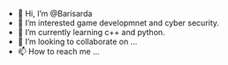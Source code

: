 - 👋 Hi, I’m @Barisarda
- 👀 I’m interested game developmnet and cyber security. 
- 🌱 I’m currently learning c++ and python.
- 💞️ I’m looking to collaborate on ...
- 📫 How to reach me ...

<!---
Barisarda/Barisarda is a ✨ special ✨ repository because its `README.md` (this file) appears on your GitHub profile.
You can click the Preview link to take a look at your changes.
--->
